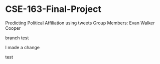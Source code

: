 # CSE-163-Final-Project
Predicting Political Affiliation using tweets
Group Members:
Evan
Walker
Cooper

branch test

I made a change

test

